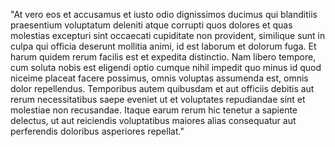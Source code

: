 "At vero eos et accusamus et iusto odio dignissimos ducimus qui blanditiis praesentium voluptatum
deleniti atque corrupti quos dolores et quas molestias excepturi sint occaecati cupiditate non provident,
similique sunt in culpa qui officia deserunt mollitia animi, id est laborum et dolorum fuga. Et harum quidem
rerum facilis est et expedita distinctio. Nam libero tempore, cum soluta nobis est eligendi optio cumque nihil
impedit quo minus id quod niceime placeat facere possimus, omnis voluptas assumenda est, omnis dolor repellendus. Temporibus autem quibusdam et aut officiis debitis aut rerum necessitatibus saepe eveniet ut et voluptates
repudiandae sint et molestiae non recusandae. Itaque earum rerum hic tenetur a sapiente delectus,
ut aut reiciendis voluptatibus maiores alias consequatur aut perferendis doloribus asperiores repellat."